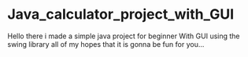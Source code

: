 # Java_calculator_project_with_GUI
Hello there i made a simple java project for beginner With GUI using the swing library all of my hopes that it is gonna be fun for you...
